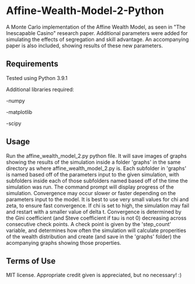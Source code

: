 # Affine-Wealth-Model-2-Python
A Monte Carlo implementation of the Affine Wealth Model, as seen in "The Inescapable Casino" research paper. Additional parameters were added for simulating the effects of segregation and skill advantage. An accompanying paper is also included, showing results of these new parameters.

## Requirements
Tested using Python 3.9.1

Additional libraries required:

  -numpy
  
  -matplotlib
  
  -scipy
  
## Usage
Run the affine_wealth_model_2.py python file. It will save images of graphs showing the results of the simulation inside a folder 'graphs' in the same directory as where affine_wealth_model_2.py is. Each subfolder in 'graphs' is named based off of the parameters input to the given simulation, with subfolders inside each of those subfolders named based off of the time the simulation was run. The command prompt will display progress of the simulation. Convergence may occur slower or faster depending on the parameters input to the model. It is best to use very small values for chi and zeta, to ensure fast convergence. If chi is set to high, the simulation may fail and restart with a smaller value of delta t. Convergence is determined by the Gini coefficient (and Steve coefficient if tau is not 0) decreasing across consecutive check points. A check point is given by the 'step_count' variable, and determines how often the simulation will calculate properities of the wealth distribution and create (and save in the 'graphs' folder) the acompanying graphs showing those properties.

## Terms of Use
MIT license. Appropriate credit given is appreciated, but no necessary! :)
